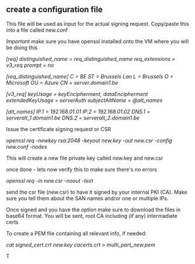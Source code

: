 ## create a configuration file

This file will be used as input for the actual signing request.  Copy/paste this into a file called new.conf

*Important* make sure you have openssl installed onto the VM where you will be doing this

*[req]*
*distinguished_name = req_distinguished_name*
*req_extensions = v3_req*
*prompt = no*

*[req_distinguished_name]*
*C = BE*
*ST = Brussels Lan*
*L = Brussels*
*O = Microsoft*
*OU = Azure*
*CN = server.domain1.be*

*[v3_req]*
*keyUsage = keyEncipherment, dataEncipherment*
*extendedKeyUsage = serverAuth*
*subjectAltName = @alt_names*

*[alt_names]*
*IP.1 = 192.168.01.01*
*IP.2 = 192.168.01.02*
*DNS.1 = serveralt_1.domain1.be*
*DNS.2 = serveralt_2.domain1.be*

Issue the certificate signing request or CSR

*openssl req -newkey rsa:2048 -keyout new.key -out new.csr -config new.conf -nodes*

This will create a new file private key called new.key and new.csr

once done - lets now verify this to make sure there's no errors

*openssl req -in new.csr -noout -text*

send the csr file (new.csr) to have it signed by your internal PKI (CA).  Make sure you tell them about the SAN names and/or one or multiple IPs.

Once signed and you have the option make sure to download the files in base64 format.  You will be sent, root CA including (if any) intermadiate certs

To create a PEM file containing all relevant info, if needed:

*cat signed_cert.crt new.key cacerts.crt > multi_part_new.pem*







T